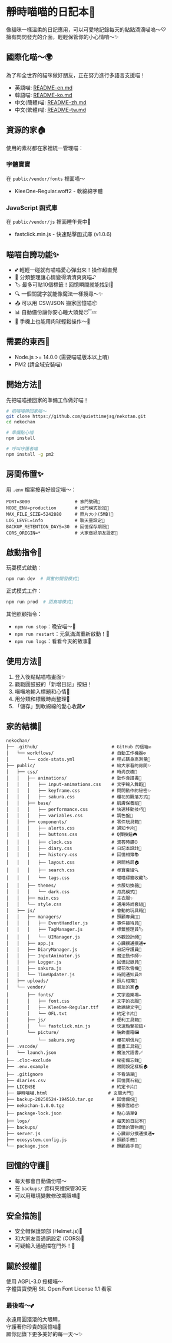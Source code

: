 
# 靜時喵喵的日記本🐾

像貓咪一樣溫柔的日記應用，可以可愛地記錄每天的點點滴滴喵嗚～♡  
擁有閃閃發光的介面，輕輕保管你的小心情唷～✨

## 國際化喵～🌍

為了和全世界的貓咪做好朋友，正在努力進行多語言支援喵！

- 英語喵: [README-en.md](README-en.md)  
- 韓語喵: [README-ko.md](README-ko.md)  
- 中文(簡體)喵: [README-zh.md](README-zh.md)  
- 中文(繁體)喵: [README-tw.md](README-tw.md)  

## 資源的家🏠

使用的素材都在家裡統一管理喵：

### 字體寶寶  
在 `public/vendor/fonts` 裡面喵～  
- KleeOne-Regular.woff2 - 軟綿綿字體  

### JavaScript 函式庫  
在 `public/vendor/js` 裡面睡午覺中🐾  
- fastclick.min.js - 快速點擊函式庫 (v1.0.6)  

## 喵喵自誇功能✨  

- 💕 輕輕一碰就有喵喵愛心彈出來！操作超直覺  
- 📝 分類整理讓心情變得清清爽爽喵♪  
- 🏷️ 最多可貼10個標籤！回憶瞬間就能找到🔖  
- 🔍 一個關鍵字就能像魔法一樣搜尋～✨  
- 📤 可以用 CSV/JSON 搬家回憶喵📦  
- 📊 自動備份讓你安心睡大頭覺😴💤  
- 📱 手機上也能用肉球輕鬆操作～🐾  

## 需要的東西🍼  

- Node.js >= 14.0.0 (需要喵喵版本以上唷)  
- PM2 (請全域安裝喵)  

## 開始方法🐾  

先把喵喵接回家的準備工作做好喵！  

```bash
# 把喵喵帶回家喵～
git clone https://github.com/quiettimejsg/nekotan.git  
cd nekochan  

# 準備點心喵
npm install  

# 呼叫守護者喵
npm install -g pm2
```

## 房間佈置✨  

用 `.env` 檔案按喜好設定喵～：  

```env
PORT=3000                 # 家門號碼🚪  
NODE_ENV=production       # 出門模式設定🎀  
MAX_FILE_SIZE=5242880     # 照片大小(5MB)📸  
LOG_LEVEL=info            # 聊天量設定💬  
BACKUP_RETENTION_DAYS=30  # 回憶保存期限📆  
CORS_ORIGIN=*             # 大家做好朋友設定🌈  
```

## 啟動指令🐾  

玩耍模式啟動：  
```bash
npm run dev  # 興奮的開發模式💫  
```  

正式模式工作：  
```bash
npm run prod  # 認真喵模式👑  
```  

其他照顧指令：  
- `npm run stop`：晚安喵～🌙  
- `npm run restart`：元氣滿滿重新啟動！🔁  
- `npm run logs`：看看今天的故事📖  

## 使用方法💖  

1.  登入後點點喵喵畫面✨  
2.  戳戳圓鼓鼓的「新增日記」按鈕！  
3.  喵喵地輸入標題和心情📝  
4.  用分類和標籤時尚整理🎀  
5.  「儲存」到軟綿綿的愛心收藏💕  

## 家的結構🐾  

```
nekochan/
├── .github/                            # GitHub 的信箱✉️
│   └── workflows/                      # 自動工作機器⚙️
│       └── code-stats.yml              # 程式碼身高測量📏
├── public/                             # 給大家看的房間✨
│   ├── css/                            # 時尚衣櫥👗
│   │   ├── animations/                 # 動作食譜書💫
│   │   │   ├── input-animations.css    # 文字輸入舞蹈💃
│   │   │   ├── keyframe.css            # 閃閃動作的秘密✨
│   │   │   ├── sakura.css              # 櫻花的飄落方式🌸
│   │   ├── base/                       # 肌膚保養組💅
│   │   │   ├── performance.css         # 快速移動技巧🐇
│   │   │   ├── variables.css           # 調色盤🎨
│   │   ├── components/                 # 零件玩具箱🧸
│   │   │   ├── alerts.css              # 通知卡片🔔
│   │   │   ├── buttons.css             # Q彈按鈕🎮
│   │   │   ├── clock.css               # 滴答時鐘⏰
│   │   │   ├── diary.css               # 日記本設計📖
│   │   │   ├── history.css             # 回憶相簿📚
│   │   │   ├── layout.css              # 房間格局🏠
│   │   │   ├── search.css              # 尋寶套組🔍
│   │   │   └── tags.css                # 喵喵標籤收藏🏷️
│   │   ├── themes/                     # 衣服切換器👘
│   │   │   └── dark.css                # 月亮模式🌙
│   │   ├── main.css                    # 主衣服✨
│   │   └── style.css                   # 通用時尚套組🎀
│   ├── js/                             # 會動的玩具箱🎪
│   │   ├── managers/                   # 照顧專員👩‍🍼
│   │   │   ├── EventHandler.js         # 事件接待員🎪
│   │   │   ├── TagManager.js           # 標籤整理員🏷️
│   │   │   └── UIManager.js            # 外觀設計師🎨
│   │   ├── app.js                      # 心臟撲通撲通❤️
│   │   ├── DiaryManager.js             # 日記守護員📝
│   │   ├── InputAnimator.js            # 魔法動作師✨
│   │   ├── Logger.js                   # 回憶記錄員📜
│   │   ├── sakura.js                   # 櫻花吹雪機🌸
│   │   └── TimeUpdater.js              # 時間通知員⏰
│   ├── uploads/                        # 照片相簿📸
│   └── vendor/                         # 朋友的家🏠
│       ├── fonts/                      # 文字遊樂場✏️
│       │   ├── font.css                # 文字的衣服👕
│       │   ├── KleeOne-Regular.ttf     # 軟綿綿文字🐾
│       │   └── OFL.txt                 # 約定卡片📜
│       ├── js/                         # 便利工具箱🧰
│       │   └── fastclick.min.js        # 快速點擊按鈕⚡
│       └── picture/                    # 裝飾畫箱🖼️
│           └── sakura.svg              # 櫻花明信片🌸
├── .vscode/                            # 畫畫工具箱🎨
│   └── launch.json                     # 魔法咒語書🪄
├── .cloc-exclude                       # 秘密備忘錄🙈
├── .env.example                        # 房間設定樣板🏠
├── .gitignore                          # 不看清單🙈
├── diaries.csv                         # 回憶寶石箱💎
├── LICENSE                             # 約定卡片📜
├── 靜時喵喵.html                       # 玄關大門🚪
├── backup-20250524-194510.tar.gz       # 回憶備份💾
├── nekochan-1.0.0.tgz                  # 搬家套組📦
├── package-lock.json                   # 點心清單🔒
├── logs/                               # 每天的日記本📖
├── backups/                            # 回憶的寶物庫💖
├── server.js                           # 心臟部分撲通撲通❤️
├── ecosystem.config.js                 # 照顧手冊📖
└── package.json                        # 照顧員手冊📔
```

## 回憶的守護💾  

- 每天都會自動備份喵～  
- 在 `backups/` 資料夾裡保管30天  
- 可以用環境變數修改期限喵📅  

## 安全措施🔐  

- 安全帽保護頭部 (Helmet.js)🧢  
- 和大家友善通訊設定 (CORS)🤝  
- 可疑輸入通通擋在門外！🚫  

## 關於授權📜  

使用 AGPL-3.0 授權喵～  
字體寶寶使用 SIL Open Font License 1.1 看家  

### 最後喵～💕  
永遠用圓滾滾的大眼睛，  
守護著你珍貴的回憶喵🐾  
願你記錄下更多美好的每一天～✨  